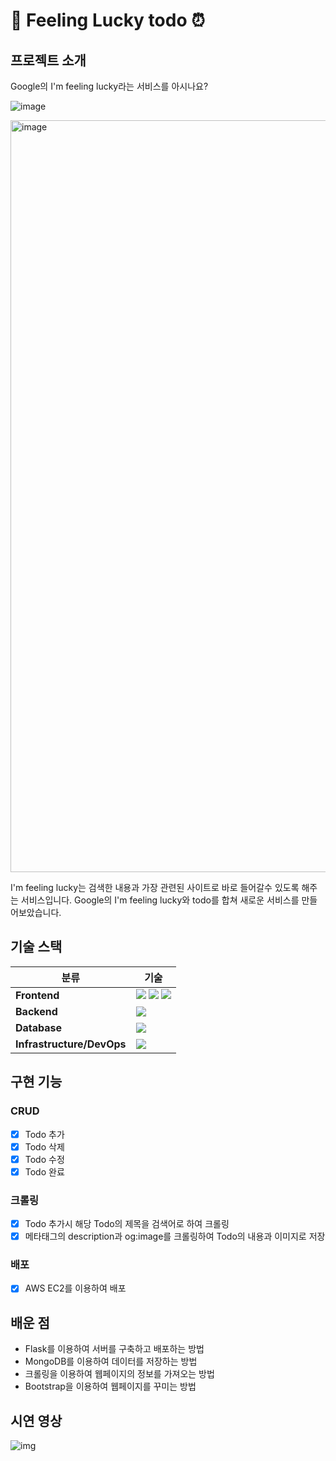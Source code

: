 # 📅 Feeling Lucky todo ⏰


## 프로젝트 소개
Google의 I'm feeling lucky라는 서비스를 아시나요?

![image](https://user-images.githubusercontent.com/81807434/188199346-1f2da4c7-c873-491e-9648-13bf49c69fcc.png)


<img width="1203" alt="image" src="https://user-images.githubusercontent.com/81807434/188199763-70a4113f-3c3c-466c-835f-25227e68d58e.png">

I'm feeling lucky는 검색한 내용과 가장 관련된 사이트로 바로 들어갈수 있도록 해주는 서비스입니다.
Google의 I'm feeling lucky와 todo를 합쳐 새로운 서비스를 만들어보았습니다.

## 기술 스택
| 분류                      | 기술                                                                                                                                                                                                                                                                                                                           |
| ------------------------- | ------------------------------------------------------------------------------------------------------------------------------------------------------------------------------------------------------------------------------------------------------------------------------------------------------------------------------ |
| **Frontend**              |   <img src="https://img.shields.io/badge/javascript-F7DF1E?style=for-the-badge&logo=javascript&logoColor=black">   <img src="https://img.shields.io/badge/bootstrap-7952B3?style=for-the-badge&logo=bootstrap&logoColor=white">  <img src="https://img.shields.io/badge/jquery-0769AD?style=for-the-badge&logo=jquery&logoColor=white">                                                                                                                  |
| **Backend**               | <img src="https://img.shields.io/badge/flask-000000?style=for-the-badge&logo=flask&logoColor=white">                                                                                                                                                                                                                    |
| **Database**              |   <img src="https://img.shields.io/badge/mongoDB-47A248?style=for-the-badge&logo=MongoDB&logoColor=white">                                                                                                                                                                                                                                                                                                                                                                                                                       |
| **Infrastructure/DevOps** | <img src="https://img.shields.io/badge/EC2-232F3E?style=for-the-badge&logo=amazonaws&logoColor=white"> 


## 구현 기능
### CRUD
- [x] Todo 추가
- [x] Todo 삭제
- [x] Todo 수정
- [x] Todo 완료
### 크롤링
- [x] Todo 추가시 해당 Todo의 제목을 검색어로 하여 크롤링
- [x] 메타태그의 description과 og:image를 크롤링하여 Todo의 내용과 이미지로 저장

### 배포
- [x] AWS EC2를 이용하여 배포

## 배운 점

- Flask를 이용하여 서버를 구축하고 배포하는 방법
- MongoDB를 이용하여 데이터를 저장하는 방법
- 크롤링을 이용하여 웹페이지의 정보를 가져오는 방법
- Bootstrap을 이용하여 웹페이지를 꾸미는 방법


## 시연 영상
![img](%EC%8B%9C%EC%97%B0%EC%98%81%EC%83%81.gif)
